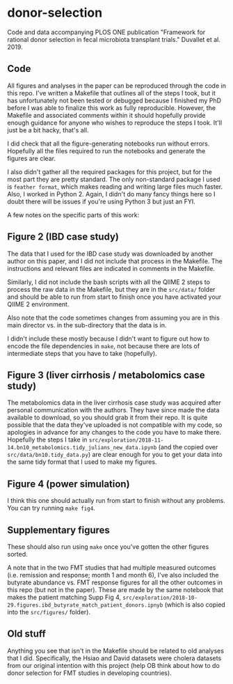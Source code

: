 # donor-selection

Code and data accompanying PLOS ONE publication "Framework for rational donor selection in fecal microbiota transplant trials." Duvallet et al. 2019.

## Code

All figures and analyses in the paper can be reproduced through the code in this repo. I've written a Makefile that outlines all of the steps I took, but it has unfortunately not been tested or debugged because I finished my PhD before I was able to finalize this work as fully reproducible. However, the Makefile and associated comments within it should hopefully provide enough guidance for anyone who wishes to reproduce the steps I took. It'll just be a bit hacky, that's all.

I did check that all the figure-generating notebooks run without errors. Hopefully all the files required to run the notebooks and generate the figures are clear.

I also didn't gather all the required packages for this project, but for the most part they are pretty standard. The only non-standard package I used is `feather format`, which makes reading and writing large files much faster. Also, I worked in Python 2. Again, I didn't do many fancy things here so I doubt there will be issues if you're using Python 3 but just an FYI.

A few notes on the specific parts of this work:

## Figure 2 (IBD case study)

The data that I used for the IBD case study was downloaded by another author on this paper, and I did not include that process in the Makefile. The instructions and relevant files are indicated in comments in the Makefile.

Similarly, I did not include the bash scripts with all the QIIME 2 steps to process the raw data in the Makefile, but they are in the `src/data/` folder and should be able to run from start to finish once you have activated your QIIME 2 environment.

Also note that the code sometimes changes from assuming you are in this main director vs. in the sub-directory that the data is in.

I didn't include these mostly because I didn't want to figure out how to encode the file dependencies in `make`, not because there are lots of intermediate steps that you have to take (hopefully).

## Figure 3 (liver cirrhosis / metabolomics case study)

The metabolomics data in the liver cirrhosis case study was acquired after personal communication with the authors. They have since made the data available to download, so you should grab it from their repo. It is quite possible that the data they've uploaded is not compatible with my code, so apologies in advance for any changes to the code you have to make there. Hopefully the steps I take in `src/exploration/2018-11-14.bn10_metabolomics.tidy_julians_new_data.ipynb` (and the copied over `src/data/bn10.tidy_data.py`) are clear enough for you to get your data into the same tidy format that I used to make my figures.

## Figure 4 (power simulation)

I think this one should actually run from start to finish without any problems. You can try running `make fig4`.

## Supplementary figures

These should also run using `make` once you've gotten the other figures sorted.

A note that in the two FMT studies that had multiple measured outcomes (i.e. remission and response; month 1 and month 6), I've also included the butyrate abundance vs. FMT response figures for all the other outcomes in this repo (but not in the paper). These are made by the same notebook that makes the patient matching Supp Fig 4, `src/exploration/2018-10-29.figures.ibd_butyrate_match_patient_donors.ipnyb` (which is also copied into the `src/figures/` folder).

## Old stuff

Anything you see that isn't in the Makefile should be related to old analyses that I did. Specifically, the Hsiao and David datasets were cholera datasets from our original intention with this project (help OB think about how to do donor selection for FMT studies in developing countries).
